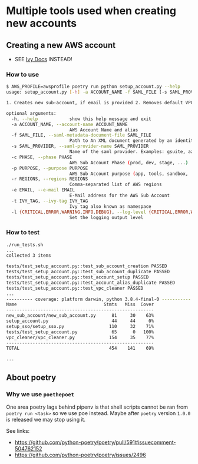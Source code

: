 # Multiple tools used when creating new accounts

## Creating a new AWS account

- SEE
  [Ivy Docs](https://github.com/nxtlytics/ivy-documentation/blob/master/howto/Processes/Creating_new_AWS_subaccount.md)
  INSTEAD!

### How to use

<!-- markdownlint-disable MD013 -->

```bash
$ AWS_PROFILE=awsprofile poetry run python setup_account.py --help
usage: setup_account.py [-h] -a ACCOUNT_NAME -f SAML_FILE [-s SAML_PROVIDER] -c PHASE -p PURPOSE [-r REGIONS] [-e EMAIL] [-t IVY_TAG] [-l {CRITICAL,ERROR,WARNING,INFO,DEBUG}]

1. Creates new sub-account, if email is provided 2. Removes default VPCs 3. Sets account alias 4. Configures SAML 5. Creates default roles and allows access via SAML only

optional arguments:
  -h, --help            show this help message and exit
  -a ACCOUNT_NAME, --account-name ACCOUNT_NAME
                        AWS Account Name and alias
  -f SAML_FILE, --saml-metadata-document-file SAML_FILE
                        Path to An XML document generated by an identity provider (IdP) that supports SAML 2.0
  -s SAML_PROVIDER, --saml-provider-name SAML_PROVIDER
                        Name of the saml provider. Examples: gsuite, azuread
  -c PHASE, --phase PHASE
                        AWS Sub Account Phase (prod, dev, stage, ...)
  -p PURPOSE, --purpose PURPOSE
                        AWS Sub Account purpose (app, tools, sandbox, ...)
  -r REGIONS, --regions REGIONS
                        Comma-separated list of AWS regions
  -e EMAIL, --e-mail EMAIL
                        E-Mail address for the AWS Sub Account
  -t IVY_TAG, --ivy-tag IVY_TAG
                        Ivy tag also known as namespace
  -l {CRITICAL,ERROR,WARNING,INFO,DEBUG}, --log-level {CRITICAL,ERROR,WARNING,INFO,DEBUG}
                        Set the logging output level
```

<!-- markdownlint-enable MD013 -->

### How to test

```bash
./run_tests.sh
...
collected 3 items

tests/test_setup_account.py::test_sub_account_creation PASSED
tests/test_setup_account.py::test_sub_account_duplicate PASSED
tests/test_setup_account.py::test_account_setup PASSED
tests/test_setup_account.py::test_account_alias_duplicate PASSED
tests/test_setup_account.py::test_vpc_cleaner PASSED
...
---------- coverage: platform darwin, python 3.8.4-final-0 -----------
Name                                 Stmts   Miss  Cover
--------------------------------------------------------
new_sub_account/new_sub_account.py      81     30    63%
setup_account.py                        44     44     0%
setup_sso/setup_sso.py                 110     32    71%
tests/test_setup_account.py             65      0   100%
vpc_cleaner/vpc_cleaner.py             154     35    77%
--------------------------------------------------------
TOTAL                                  454    141    69%

...
```

## About poetry

### Why we use `poethepoet`

One area poetry lags behind pipenv is that shell scripts cannot be ran from
`poetry run <task>` so we use poe instead.
Maybe after `poetry` version `1.0.0` is released we may stop using it.

See links:

- <https://github.com/python-poetry/poetry/pull/591#issuecomment-504762152>
- <https://github.com/python-poetry/poetry/issues/2496>
